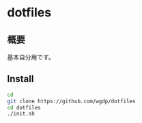 # dotfiles

## 概要

基本自分用です。

## Install

```bash
cd
git clone https://github.com/wgdp/dotfiles
cd dotfiles
./init.sh
```
